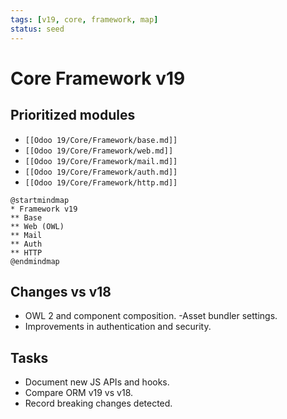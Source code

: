 ```yaml
---
tags: [v19, core, framework, map]
status: seed
---
```

# Core Framework v19

## Prioritized modules
- `[[Odoo 19/Core/Framework/base.md]]`
- `[[Odoo 19/Core/Framework/web.md]]`
- `[[Odoo 19/Core/Framework/mail.md]]`
- `[[Odoo 19/Core/Framework/auth.md]]`
- `[[Odoo 19/Core/Framework/http.md]]`

```plantuml
@startmindmap
* Framework v19
** Base
** Web (OWL)
** Mail
** Auth
** HTTP
@endmindmap
```

## Changes vs v18
- OWL 2 and component composition.
-Asset bundler settings.
- Improvements in authentication and security.

## Tasks
- Document new JS APIs and hooks.
- Compare ORM v19 vs v18.
- Record breaking changes detected.




